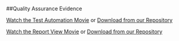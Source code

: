 ##Quality Assurance Evidence

[Watch the Test Automation Movie](https://vimeo.com/132816932) or [Download from our Repository](https://github.com/DeloitteDigitalDC/REX/blob/master/evidence/quality-assurance/Test_Automation_movie.mp4)

[Watch the Report View Movie](https://vimeo.com/132817461) or [Download from our Repository](https://github.com/DeloitteDigitalDC/REX/blob/master/evidence/quality-assurance/Report_View.mp4)
